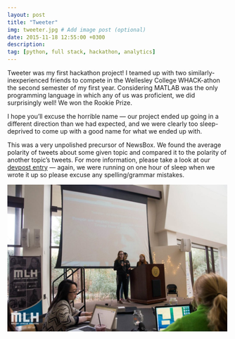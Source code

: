 ```yaml
---
layout: post
title: "Tweeter"
img: tweeter.jpg # Add image post (optional)
date: 2015-11-18 12:55:00 +0300
description:
tag: [python, full stack, hackathon, analytics]
---
```


Tweeter was my first hackathon project! I teamed up with two similarly-inexperienced friends to compete in the Wellesley College WHACK-athon the second semester of my first year. Considering MATLAB was the only programming language in which any of us was proficient, we did surprisingly well! We won the Rookie Prize.

I hope you’ll excuse the horrible name — our project ended up going in a different direction than we had expected, and we were clearly too sleep-deprived to come up with a good name for what we ended up with.

This was a very unpolished precursor of NewsBox. We found the average polarity of tweets about some given topic and compared it to the polarity of another topic’s tweets. For more information, please take a look at our [devpost entry](http://devpost.com/software/tweeter#updates) — again, we were running on one hour of sleep when we wrote it up so please excuse any spelling/grammar mistakes.

<img src="/assets/img/tweeter_talk.jpg" alt="drawing" width="500"/>

